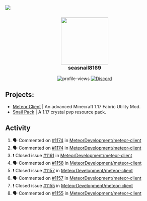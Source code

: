![](https://hit.yhype.me/github/profile?user_id=17166139)

<h3 align="center">
  <img src="https://i.ibb.co/wLWw4DD/798694-D8-9-F3-D-434-E-B7-B4-E60460-E50-B4-F.png" width="150"/><br>
  seasnail8169
</h3>

<div align="center">
  <img src="https://komarev.com/ghpvc/?username=seasnail8169" alt="profile-views"/>
  <a href="https://discord.gg/bBGQZvd"><img src="https://img.shields.io/discord/689197705683140636?logo=discord" alt="Discord"/></a>
</div>

## Projects:

- [Meteor Client](https://github.com/MeteorDevelopment) | An advanced Minecraft 1.17 Fabric Utility Mod.
- [Snail Pack](https://github.com/seasnail8169/snail-pack) | A 1.17 crystal pvp resource pack.

## Activity

<!--START_SECTION:activity-->
1. 🗣 Commented on [#1174](https://github.com/MeteorDevelopment/meteor-client/issues/1174) in [MeteorDevelopment/meteor-client](https://github.com/MeteorDevelopment/meteor-client)
2. 🗣 Commented on [#1174](https://github.com/MeteorDevelopment/meteor-client/issues/1174) in [MeteorDevelopment/meteor-client](https://github.com/MeteorDevelopment/meteor-client)
3. ❗️ Closed issue [#1161](https://github.com/MeteorDevelopment/meteor-client/issues/1161) in [MeteorDevelopment/meteor-client](https://github.com/MeteorDevelopment/meteor-client)
4. 🗣 Commented on [#1158](https://github.com/MeteorDevelopment/meteor-client/issues/1158) in [MeteorDevelopment/meteor-client](https://github.com/MeteorDevelopment/meteor-client)
5. ❗️ Closed issue [#1157](https://github.com/MeteorDevelopment/meteor-client/issues/1157) in [MeteorDevelopment/meteor-client](https://github.com/MeteorDevelopment/meteor-client)
6. 🗣 Commented on [#1157](https://github.com/MeteorDevelopment/meteor-client/issues/1157) in [MeteorDevelopment/meteor-client](https://github.com/MeteorDevelopment/meteor-client)
7. ❗️ Closed issue [#1155](https://github.com/MeteorDevelopment/meteor-client/issues/1155) in [MeteorDevelopment/meteor-client](https://github.com/MeteorDevelopment/meteor-client)
8. 🗣 Commented on [#1155](https://github.com/MeteorDevelopment/meteor-client/issues/1155) in [MeteorDevelopment/meteor-client](https://github.com/MeteorDevelopment/meteor-client)
<!--END_SECTION:activity-->
